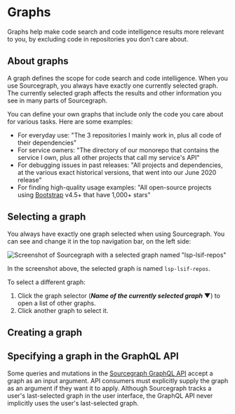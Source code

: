 # Graphs

Graphs help make code search and code intelligence results more relevant to you, by excluding code in repositories you don't care about.

## About graphs

A graph defines the scope for code search and code intelligence. When you use Sourcegraph, you always have exactly one currently selected graph. The currently selected graph affects the results and other information you see in many parts of Sourcegraph.

You can define your own graphs that include only the code you care about for various tasks. Here are some examples:

- For everyday use: "The 3 repositories I mainly work in, plus all code of their dependencies"
- For service owners: "The directory of our monorepo that contains the service I own, plus all other projects that call my service's API"
- For debugging issues in past releases: "All projects and dependencies, at the various exact historical versions, that went into our June 2020 release"
- For finding high-quality usage examples: "All open-source projects using [Bootstrap](https://getbootstrap.com/) v4.5+ that have 1,000+ stars"

## Selecting a graph

You always have exactly one graph selected when using Sourcegraph. You can see and change it in the top navigation bar, on the left side:

![Screenshot of Sourcegraph with a selected graph named "lsp-lsif-repos"](https://user-images.githubusercontent.com/1976/94392257-a6868080-010c-11eb-9fac-731b39c3c131.png)

In the screenshot above, the selected graph is named `lsp-lsif-repos`.

To select a different graph:

1. Click the graph selector (**<em>Name of the currently selected graph</em> ▼**) to open a list of other graphs.
1. Click another graph to select it.

## Creating a graph

## Specifying a graph in the GraphQL API

Some queries and mutations in the [Sourcegraph GraphQL API](../../api/index.md) accept a graph as an input argument. API consumers must explicitly supply the graph as an argument if they want it to apply. Although Sourcegraph tracks a user's last-selected graph in the user interface, the GraphQL API never implicitly uses the user's last-selected graph.
